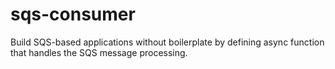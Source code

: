# sqs-consumer
 Build SQS-based applications without boilerplate by defining async function that handles the SQS message processing.
